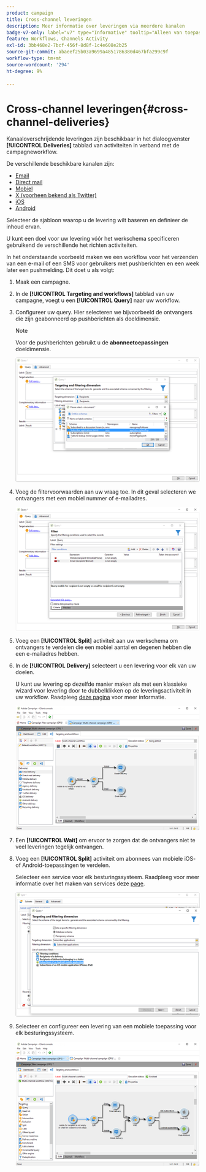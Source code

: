 ```yaml
---
product: campaign
title: Cross-channel leveringen
description: Meer informatie over leveringen via meerdere kanalen
badge-v7-only: label="v7" type="Informative" tooltip="Alleen van toepassing op Campaign Classic v7"
feature: Workflows, Channels Activity
exl-id: 3bb468e2-7bcf-456f-8d8f-1c4e608e2b25
source-git-commit: abaeef25b03a9699a4851786380d467bfa299c9f
workflow-type: tm+mt
source-wordcount: '294'
ht-degree: 9%

---
```


# Cross-channel leveringen{#cross-channel-deliveries}



Kanaaloverschrijdende leveringen zijn beschikbaar in het dialoogvenster **[!UICONTROL Deliveries]** tabblad van activiteiten in verband met de campagneworkflow.

De verschillende beschikbare kanalen zijn:

* [Email](../../delivery/using/about-email-channel.md)
* [Direct mail](../../delivery/using/about-direct-mail-channel.md)
* [Mobiel](../../delivery/using/sms-channel.md)
* [X (voorheen bekend als Twitter)](../../social/using/about-social-marketing.md)
* [iOS](../../delivery/using/create-notifications-ios.md)
* [Android](../../delivery/using/create-notifications-android.md)

Selecteer de sjabloon waarop u de levering wilt baseren en definieer de inhoud ervan.

U kunt een doel voor uw levering vóór het werkschema specificeren gebruikend de verschillende het richten activiteiten.

In het onderstaande voorbeeld maken we een workflow voor het verzenden van een e-mail of een SMS voor gebruikers met pushberichten en een week later een pushmelding. Dit doet u als volgt:

1. Maak een campagne.
1. In de **[!UICONTROL Targeting and workflows]** tabblad van uw campagne, voegt u een **[!UICONTROL Query]** naar uw workflow.
1. Configureer uw query. Hier selecteren we bijvoorbeeld de ontvangers die zijn geabonneerd op pushberichten als doeldimensie.

   >[!NOTE]
   >
   >Voor de pushberichten gebruikt u de **abonneetoepassingen** doeldimensie.

   ![](assets/cross_channel_delivery_1.png)

1. Voeg de filtervoorwaarden aan uw vraag toe. In dit geval selecteren we ontvangers met een mobiel nummer of e-mailadres.

   ![](assets/cross_channel_delivery_2.png)

1. Voeg een **[!UICONTROL Split]** activiteit aan uw werkschema om ontvangers te verdelen die een mobiel aantal en degenen hebben die een e-mailadres hebben.
1. In de **[!UICONTROL Delivery]** selecteert u een levering voor elk van uw doelen.

   U kunt uw levering op dezelfde manier maken als met een klassieke wizard voor levering door te dubbelklikken op de leveringsactiviteit in uw workflow. Raadpleeg [deze pagina](../../delivery/using/about-email-channel.md) voor meer informatie.

   ![](assets/cross_channel_delivery_3.png)

1. Een **[!UICONTROL Wait]** om ervoor te zorgen dat de ontvangers niet te veel leveringen tegelijk ontvangen.
1. Voeg een **[!UICONTROL Split]** activiteit om abonnees van mobiele iOS- of Android-toepassingen te verdelen.

   Selecteer een service voor elk besturingssysteem. Raadpleeg voor meer informatie over het maken van services deze [page](../../delivery/using/configuring-the-mobile-application.md).

   ![](assets/cross_channel_delivery_4.png)

1. Selecteer en configureer een levering van een mobiele toepassing voor elk besturingssysteem.

   ![](assets/cross_channel_delivery_5.png)
